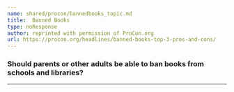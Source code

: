 ```yaml
---
name: shared/procon/bannedbooks_topic.md
title:  Banned Books 
type: noResponse
author: reprinted with permission of ProCon.org
url: https://procon.org/headlines/banned-books-top-3-pros-and-cons/ 
---
```


###  Should parents or other adults be able to ban books from schools and libraries?

---

